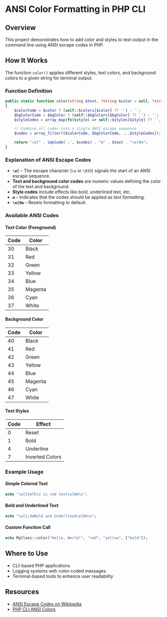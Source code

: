 # ANSI Color Formatting in PHP CLI

## Overview
This project demonstrates how to add color and styles to text output in the command line using ANSI escape codes in PHP.

## How It Works
The function `color()` applies different styles, text colors, and background colors to a given string for terminal output.

### Function Definition
```php
public static function color(string $text, ?string $color = null, ?string $bgColor = null, array $styles = []): string
{
    $colorCode = $color ? (self::$colors[$color] ?? '') : '';
    $bgColorCode = $bgColor ? (self::$bgColors[$bgColor] ?? '') : '';
    $styleCodes = array_map(fn($style) => self::$styles[$style] ?? '', $styles);

    // Combine all codes into a single ANSI escape sequence
    $codes = array_filter([$colorCode, $bgColorCode, ...$styleCodes]);

    return "\e[" . implode(';', $codes) . "m" . $text . "\e[0m";
}
```

### Explanation of ANSI Escape Codes
- **`\e[`** – The escape character (`\e` or `\033`) signals the start of an ANSI escape sequence.
- **Text and background color codes** are numeric values defining the color of the text and background.
- **Style codes** include effects like bold, underlined text, etc.
- **`m`** – Indicates that the codes should be applied as text formatting.
- **`\e[0m`** – Resets formatting to default.

### Available ANSI Codes

#### Text Color (Foreground)
| Code | Color |
|------|--------|
| 30   | Black  |
| 31   | Red    |
| 32   | Green  |
| 33   | Yellow |
| 34   | Blue   |
| 35   | Magenta |
| 36   | Cyan   |
| 37   | White  |

#### Background Color
| Code | Color |
|------|--------|
| 40   | Black  |
| 41   | Red    |
| 42   | Green  |
| 43   | Yellow |
| 44   | Blue   |
| 45   | Magenta |
| 46   | Cyan   |
| 47   | White  |

#### Text Styles
| Code | Effect |
|------|-----------------|
| 0    | Reset |
| 1    | Bold |
| 4    | Underline |
| 7    | Inverted Colors |

### Example Usage
#### Simple Colored Text
```php
echo "\e[31mThis is red text\e[0m\n";
```
#### Bold and Underlined Text
```php
echo "\e[1;4mBold and Underlined\e[0m\n";
```
#### Custom Function Call
```php
echo MyClass::color("Hello, World!", "red", "yellow", ["bold"]);
```

## Where to Use
- CLI-based PHP applications
- Logging systems with color-coded messages
- Terminal-based tools to enhance user readability

## Resources
- [ANSI Escape Codes on Wikipedia](https://en.wikipedia.org/wiki/ANSI_escape_code)
- [PHP CLI ANSI Colors](https://tldp.org/HOWTO/Bash-Prompt-HOWTO/x329.html)

